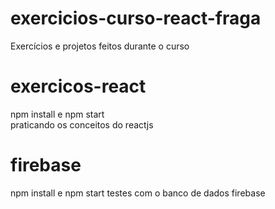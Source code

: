 # exercicios-curso-react-fraga
Exercícios e projetos feitos durante o curso

# exercicos-react
npm install e npm start<br/>
praticando os conceitos do reactjs

# firebase
npm install e npm start
testes com o banco de dados firebase
